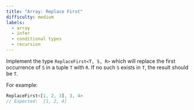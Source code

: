 ```yaml
---
title: "Array: Replace First"
difficulty: medium
labels: 
  - array
  - infer
  - conditional types
  - recursion
---
```

  Implement the type `ReplaceFirst<T, S, R>` which will replace the first occurrence of `S` in a tuple `T` with `R`. If no such `S` exists in `T`, the result should be `T`.


For example:

```ts
ReplaceFirst<[1, 2, 3], 3, 4>
// Expected:  [1, 2, 4]
```
